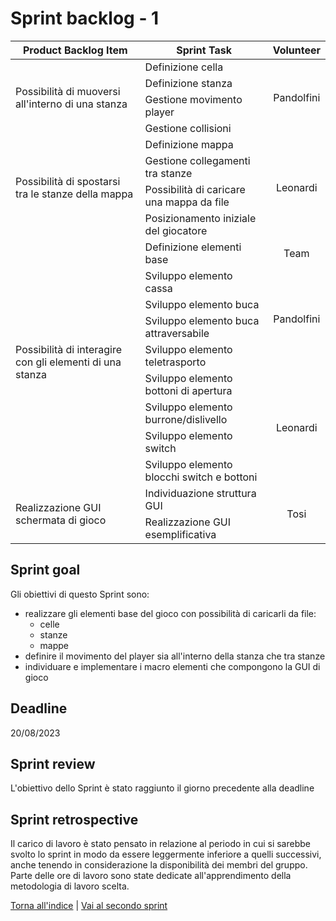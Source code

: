 # Sprint backlog - 1

<table>
    <thead>
        <tr>
            <th>Product Backlog Item</th>
            <th>Sprint Task</th>
            <th>Volunteer</th>
        </tr>
    </thead>
    <tbody>
        <tr>
            <td rowspan=4>Possibilità di muoversi all'interno di una stanza </td>
            <td>Definizione cella</td>
            <td rowspan=4 style="text-align: center;">Pandolfini</td>
        </tr>
        <tr>
            <td>Definizione stanza</td>
        </tr>
        <tr>
            <td>Gestione movimento player</td>
        </tr>
        <tr>
            <td>Gestione collisioni</td>
        </tr>
        <tr>
            <td rowspan=4>Possibilità di spostarsi tra le stanze della mappa</td>
            <td>Definizione mappa</td>
            <td rowspan=4 style="text-align: center;">Leonardi</td>
        </tr>
        <tr>
            <td>Gestione collegamenti tra stanze</td>
        </tr>
        <tr>
            <td>Possibilità di caricare una mappa da file</td>
        </tr>
        <tr>
            <td>Posizionamento iniziale del giocatore</td>
        </tr>
        <tr>
            <td rowspan=9>Possibilità di interagire con gli elementi di una stanza</td>
            <td>Definizione elementi base</td>
            <td style="text-align: center;">Team</td>
        </tr>
        <tr>
            <td>Sviluppo elemento cassa</td>
            <td rowspan=4 style="text-align: center;">Pandolfini</td>
        </tr>
        <tr>
            <td>Sviluppo elemento buca</td>
        </tr>
        <tr>
            <td>Sviluppo elemento buca attraversabile</td>
        </tr>
        <tr>
            <td>Sviluppo elemento teletrasporto</td>
        </tr>
        <tr>
            <td>Sviluppo elemento bottoni di apertura</td>
            <td rowspan=4 style="text-align: center;">Leonardi</td>
        </tr>
        <tr>
            <td>Sviluppo elemento burrone/dislivello</td>
        </tr>
        <tr>
            <td>Sviluppo elemento switch</td>
        </tr>
        <tr>
            <td>Sviluppo elemento blocchi switch e bottoni</td>
        </tr>
        <tr>
            <td rowspan=2>Realizzazione GUI schermata di gioco</td>
            <td>Individuazione struttura GUI</td>
            <td rowspan=2 style="text-align: center;">Tosi</td>
        </tr>
        <tr>
            <td>Realizzazione GUI esemplificativa</td>
        </tr>
    </tbody>
</table>

## Sprint goal
Gli obiettivi di questo Sprint sono:
- realizzare gli elementi base del gioco con possibilità di caricarli da file:
  - celle 
  - stanze
  - mappe
- definire il movimento del player sia all'interno della stanza che tra stanze
- individuare e implementare i macro elementi che compongono la GUI di gioco

## Deadline
20/08/2023

## Sprint review
L'obiettivo dello Sprint è stato raggiunto il giorno precedente alla deadline

## Sprint retrospective
Il carico di lavoro è stato pensato in relazione al periodo in cui si sarebbe svolto lo sprint in modo da essere leggermente inferiore a quelli successivi, anche tenendo in considerazione la disponibilità dei membri del gruppo. Parte delle ore di lavoro sono state dedicate all'apprendimento della metodologia di lavoro scelta.

[Torna all'indice](../index.md) | [Vai al secondo sprint](../process/second-sprint.md)